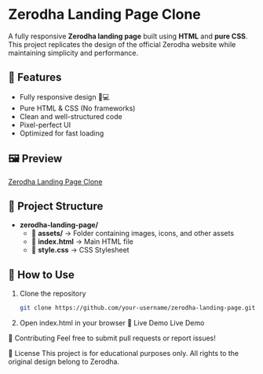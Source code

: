 # Zerodha Landing Page Clone  

A fully responsive **Zerodha landing page** built using **HTML** and **pure CSS**. This project replicates the design of the official Zerodha website while maintaining simplicity and performance.  

## 🚀 Features  
- Fully responsive design 📱💻  
- Pure HTML & CSS (No frameworks)  
- Clean and well-structured code  
- Pixel-perfect UI  
- Optimized for fast loading  

## 🖼️ Preview  
[Zerodha Landing Page Clone](https://zerodhapage.vercel.app/)  

## 📂 Project Structure  

- **zerodha-landing-page/**  
  - 📂 **assets/** → Folder containing images, icons, and other assets  
  - 📄 **index.html** → Main HTML file  
  - 🎨 **style.css** → CSS Stylesheet  


## 🎯 How to Use  
1. Clone the repository  
   ```bash
   git clone https://github.com/your-username/zerodha-landing-page.git

2. Open index.html in your browser
📌 Live Demo
Live Demo

🌟 Contributing
Feel free to submit pull requests or report issues!

📝 License
This project is for educational purposes only. All rights to the original design belong to Zerodha.
